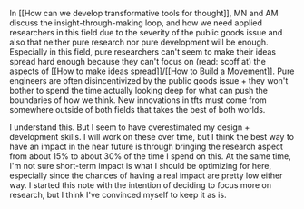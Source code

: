 In [[How can we develop transformative tools for thought]], MN and AM discuss the insight-through-making loop, and how we need applied researchers in this field due to the severity of the public goods issue and also that neither pure research nor pure development will be enough. Especially in this field, pure researchers can't seem to make their ideas spread hard enough because they can't focus on (read: scoff at) the aspects of [[How to make ideas spread]]/[[How to Build a Movement]]. Pure engineers are often disincentivized by the public goods issue + they won't bother to spend the time actually looking deep for what can push the boundaries of how we think. 
New innovations in tfts must come from somewhere outside of both fields that takes the best of both worlds. 

I understand this. But I seem to have overestimated my design + development skills. I will work on these over time, but I think the best way to have an impact in the near future is through bringing the research aspect from about 15% to about 30% of the time I spend on this. At the same time, I'm not sure short-term impact is what I should be optimizing for here, especially since the chances of having a real impact are pretty low either way. I started this note with the intention of deciding to focus more on research, but I think I've convinced myself to keep it as is. 